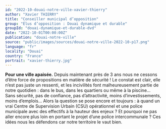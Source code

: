 ```yaml
---
id: "2022-10-douai-notre-ville-xavier-thierry"
author: "Xavier THIERRY"
title: "Conseiller municipal d’opposition"
group: "Élus d’opposition : Douai dynamique et durable"
groupId: "douai-dynamique-et-durable-dvd"
date: "2022-10-01T00:00:00Z"
publication: "douai-notre-ville"
source: "public/images/sources/douai-notre-ville-2022-10-p17.png"
language: "fr"
locality: "Douai"
country: "France"
portrait: "xavier-thierry.jpg"
---
```


**Pour une ville apaisée.**
Depuis maintenant près de 3 ans nous ne cessons d’être force de propositions en matière de sécurité ! Le constat est clair, elle n’est pas juste un ressenti, et les incivilités font malheureusement partie de notre quotidien : dans le bus, dans les quartiers ou même à la piscine… Sans sécurité, pas de confiance, pas d’attractivité, moins d’investissements, moins d’emplois… Alors la question se pose encore et toujours : à quand un vrai Centre de Supervision Urbain (CSU) opérationnel et une police municipale avec des effectifs à la hauteur des enjeux ? Et pourquoi ne pas aller encore plus loin en portant le projet d’une police intercommunale ? Ces idées nous les défendons car notre territoire le vaut bien.
